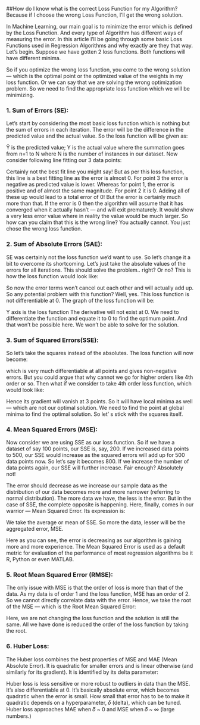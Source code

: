##How do I know what is the correct Loss Function for my Algorithm? 
Because if I choose the wrong Loss Function, I’ll get the wrong solution.

In Machine Learning, our main goal is to minimize the error which is defined by the Loss Function. 
And every type of Algorithm has different ways of measuring the error. In this article I’ll be going through some basic Loss Functions used in Regression Algorithms and why exactly are they that way. Let’s begin.
Suppose we have gotten 2 loss functions. Both functions will have different minima. 

So if you optimize the wrong loss function, you come to the wrong solution — which is the optimal point or the optimized value of the weights in my loss function. Or we can say that we are solving the wrong optimization problem. So we need to find the appropriate loss function which we will be minimizing.
### 1. Sum of Errors (SE):
Let’s start by considering the most basic loss function which is nothing but the sum of errors in each iteration. 
The error will be the difference in the predicted value and the actual value. So the loss function will be given as:

Ŷ is the predicted value; Y is the actual value
where the summation goes from n=1 to N where N is the number of instances in our dataset. 
Now consider following line fitting our 3 data points:

Certainly not the best fit line you might say! But as per this loss function, this line is a best fitting line as the error is almost 0. For point 3 the error is negative as predicted value is lower. Whereas for point 1, the error is positive and of almost the same magnitude. For point 2 it is 0. Adding all of these up would lead to a total error of 0! But the error is certainly much more than that. If the error is 0 then the algorithm will assume that it has converged when it actually hasn’t — and will exit prematurely. It would show a very less error value where in reality the value would be much larger. So how can you claim that this is the wrong line? You actually cannot. You just chose the wrong loss function.
### 2. Sum of Absolute Errors (SAE):
SE was certainly not the loss function we’d want to use. 
So let’s change it a bit to overcome its shortcoming. Let’s just take the absolute values of the errors for all iterations. 
This should solve the problem.. right? Or no? This is how the loss function would look like:

So now the error terms won’t cancel out each other and will actually add up. 
So any potential problem with this function? Well, yes. This loss function is not differentiable at 0. The graph of the loss function will be:

Y axis is the loss function
The derivative will not exist at 0. We need to differentiate the function and equate it to 0 to find the optimum point. And that won’t be possible here. We won’t be able to solve for the solution.

### 3. Sum of Squared Errors(SSE):
So let’s take the squares instead of the absolutes. The loss function will now become:

which is very much differentiable at all points and gives non-negative errors. 
But you could argue that why cannot we go for higher orders like 4th order or so. 
Then what if we consider to take 4th order loss function, which would look like:

Hence its gradient will vanish at 3 points. So it will have local minima as well — which are not our optimal solution. 
We need to find the point at global minima to find the optimal solution. So let’ s stick with the squares itself.

### 4. Mean Squared Errors (MSE):
Now consider we are using SSE as our loss function. So if we have a dataset of say 100 points, our SSE is, say, 200. 
If we increased data points to 500, our SSE would increase as the squared errors will add up for 500 data points now. 
So let’s say it becomes 800. If we increase the number of data points again, our SSE will further increase. Fair enough? Absolutely not!

The error should decrease as we increase our sample data as the distribution of our data becomes more and more narrower (referring to normal distribution). The more data we have, the less is the error. But in the case of SSE, the complete opposite is happening. Here, finally, comes in our warrior — Mean Squared Error. Its expression is:

We take the average or mean of SSE. So more the data, lesser will be the aggregated error, MSE.

Here as you can see, the error is decreasing as our algorithm is gaining more and more experience. The Mean Squared Error is used as a default metric for evaluation of the performance of most regression algorithms be it R, Python or even MATLAB.

### 5. Root Mean Squared Error (RMSE):
The only issue with MSE is that the order of loss is more than that of the data. As my data is of order 1 and the loss function, MSE has an order of 2. So we cannot directly correlate data with the error. Hence, we take the root of the MSE — which is the Root Mean Squared Error:

Here, we are not changing the loss function and the solution is still the same. All we have done is reduced the order of the loss function by taking the root.

### 6. Huber Loss:
The Huber loss combines the best properties of MSE and MAE (Mean Absolute Error). It is quadratic for smaller errors and is linear otherwise (and similarly for its gradient). It is identified by its delta parameter:

Huber loss is less sensitive or more robust to outliers in data than the MSE. It’s also differentiable at 0. It’s basically absolute error, which becomes quadratic when the error is small. How small that error has to be to make it quadratic depends on a hyperparameter, 𝛿 (delta), which can be tuned. Huber loss approaches MAE when 𝛿 ~ 0 and MSE when 𝛿 ~ ∞ (large numbers.)
